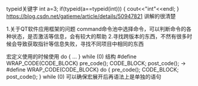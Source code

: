 typeid关键字
    int a=3;
    if(typeid(a==typeid(int)))
    {
        cout<<"int"<<endl;
    }
https://blog.csdn.net/gatieme/article/details/50947821 讲解的很清楚


1.关于QT软件应用框架的问题
command命令池中选择命令，可以判断命令的各种状态，是否激活等信息，会有较大的帮助
2.寻找跨版本的东西，不然有很多时候会导致获取指针等信息失败，寻找不同项目中相同的东西

宏定义使用的时候使用 do { ... } while (0) 结构
#define WRAP_CODE(CODE_BLOCK)  pre_code(); CODE_BLOCK; post_code();
->
#define WRAP_CODE(CODE_BLOCK) do { pre_code(); CODE_BLOCK; post_code(); } while (0)
可以确保宏展开后再语法上是单独的语句